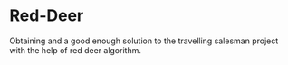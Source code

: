 # Red-Deer
Obtaining and a good enough solution to the travelling salesman project with the help of red deer algorithm.
